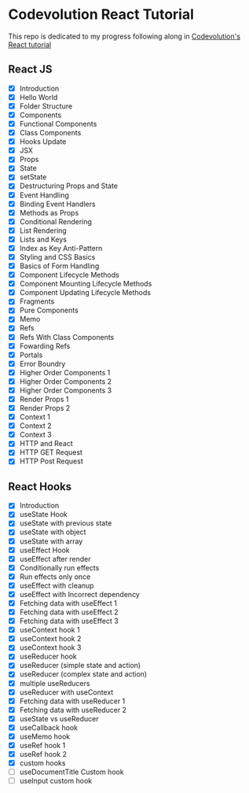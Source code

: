 # Codevolution React Tutorial

This repo is dedicated to my progress following along in [Codevolution's React tutorial](https://youtube.com/playlist?list=PLC3y8-rFHvwgg3vaYJgHGnModB54rxOk3)

## React JS

- [x] Introduction
- [x] Hello World
- [x] Folder Structure
- [x] Components
- [x] Functional Components
- [x] Class Components
- [x] Hooks Update
- [x] JSX
- [x] Props
- [x] State
- [x] setState
- [x] Destructuring Props and State
- [x] Event Handling
- [x] Binding Event Handlers
- [x] Methods as Props
- [x] Conditional Rendering
- [x] List Rendering
- [x] Lists and Keys
- [x] Index as Key Anti-Pattern
- [x] Styling and CSS Basics
- [x] Basics of Form Handling
- [x] Component Lifecycle Methods
- [x] Component Mounting Lifecycle Methods
- [x] Component Updating Lifecycle Methods
- [x] Fragments
- [x] Pure Components
- [x] Memo
- [x] Refs
- [x] Refs With Class Components
- [x] Fowarding Refs
- [x] Portals
- [x] Error Boundry
- [x] Higher Order Components 1
- [x] Higher Order Components 2
- [x] Higher Order Components 3
- [x] Render Props 1
- [x] Render Props 2
- [x] Context 1
- [x] Context 2
- [x] Context 3
- [x] HTTP and React
- [x] HTTP GET Request
- [x] HTTP Post Request

## React Hooks

- [x] Introduction
- [x] useState Hook
- [x] useState with previous state
- [x] useState with object
- [x] useState with array
- [x] useEffect Hook
- [x] useEffect after render
- [x] Conditionally run effects
- [x] Run effects only once
- [x] useEffect with cleanup
- [x] useEffect with Incorrect dependency
- [x] Fetching data with useEffect 1
- [x] Fetching data with useEffect 2
- [x] Fetching data with useEffect 3
- [x] useContext hook 1
- [x] useContext hook 2
- [x] useContext hook 3
- [x] useReducer hook
- [x] useReducer (simple state and action)
- [x] useReducer (complex state and action)
- [x] multiple useReducers
- [x] useReducer with useContext
- [x] Fetching data with useReducer 1
- [x] Fetching data with useReducer 2
- [x] useState vs useReducer
- [x] useCallback hook
- [x] useMemo hook
- [x] useRef hook 1
- [x] useRef hook 2
- [x] custom hooks
- [ ] useDocumentTitle Custom hook
- [ ] useInput custom hook
